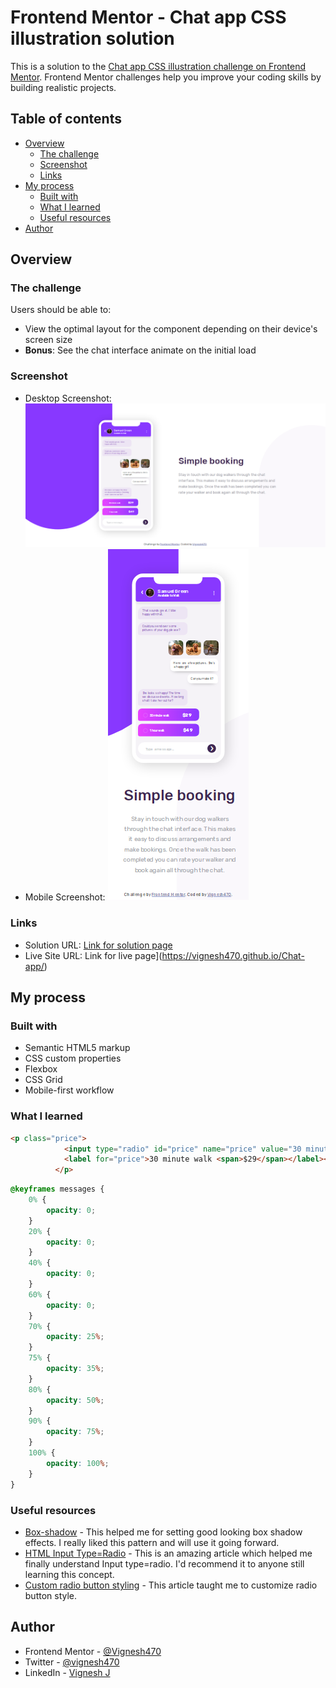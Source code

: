 # Frontend Mentor - Chat app CSS illustration solution

This is a solution to the [Chat app CSS illustration challenge on Frontend Mentor](https://www.frontendmentor.io/challenges/chat-app-css-illustration-O5auMkFqY). Frontend Mentor challenges help you improve your coding skills by building realistic projects. 

## Table of contents

- [Overview](#overview)
  - [The challenge](#the-challenge)
  - [Screenshot](#screenshot)
  - [Links](#links)
- [My process](#my-process)
  - [Built with](#built-with)
  - [What I learned](#what-i-learned)
  - [Useful resources](#useful-resources)
- [Author](#author)

## Overview

### The challenge

Users should be able to:

- View the optimal layout for the component depending on their device's screen size
- **Bonus**: See the chat interface animate on the initial load

### Screenshot

- Desktop Screenshot:
![Desktop screenshot](./design/solution%20for%20desktop.png)
- Mobile Screenshot:
![Mobile screenshot](./design/solution%20for%20mobile.png)

### Links

- Solution URL: [Link for solution page](https://www.frontendmentor.io/solutions/chat-app-using-css-grid-with-bonus-initial-animation-on-page-load-4rfseBpkNn)
- Live Site URL: Link for live page](https://vignesh470.github.io/Chat-app/)

## My process

### Built with

- Semantic HTML5 markup
- CSS custom properties
- Flexbox
- CSS Grid
- Mobile-first workflow

### What I learned

```html
<p class="price">
            <input type="radio" id="price" name="price" value="30 minute walk $29">
            <label for="price">30 minute walk <span>$29</span></label><br>
          </p>
```

```css
@keyframes messages {
    0% {
        opacity: 0;
    }
    20% {
        opacity: 0;
    }
    40% {
        opacity: 0;
    }
    60% {
        opacity: 0;
    }
    70% {
        opacity: 25%;
    }
    75% {
        opacity: 35%;
    }
    80% {
        opacity: 50%;
    }
    90% {
        opacity: 75%;
    }
    100% {
        opacity: 100%;
    }
}
```

### Useful resources

- [Box-shadow](https://www.w3schools.com/cssref/css3_pr_box-shadow.php) - This helped me for setting good looking box shadow effects. I really liked this pattern and will use it going forward.
- [HTML Input Type=Radio](https://www.w3schools.com/tags/att_input_type_radio.asp) - This is an amazing article which helped me finally understand Input type=radio. I'd recommend it to anyone still learning this concept.
- [Custom radio button styling](https://reintech.io/blog/how-to-style-a-radio-button-with-css) - This article taught me to customize radio button style.

## Author

- Frontend Mentor - [@Vignesh470](https://www.frontendmentor.io/profile/Vignesh470)
- Twitter - [@vignesh470](https://www.twitter.com/vignesh470)
- LinkedIn - [Vignesh J](www.linkedin.com/in/vignesh-j-005a6291)
